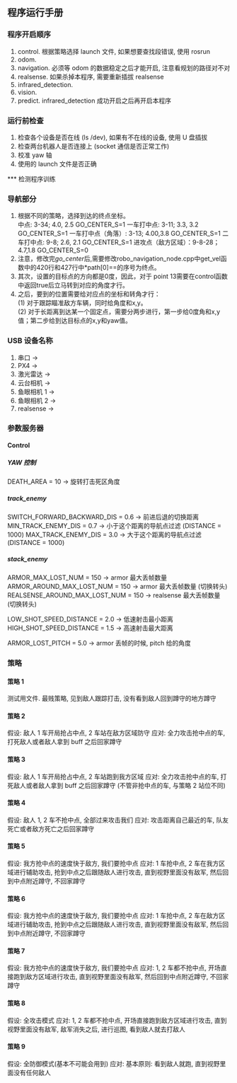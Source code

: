 ## 程序运行手册
### 程序开启顺序
1. control. 根据策略选择 launch 文件, 如果想要查找段错误, 使用 rosrun
2. odom. 
3. navigation. 必须等 odom 的数据稳定之后才能开启, 注意看规划的路径对不对
4. realsense. 如果杀掉本程序, 需要重新插拔 realsense
5. infrared_detection.
6. vision. 
7. predict. infrared_detection 成功开启之后再开启本程序

### 运行前检查
1. 检查各个设备是否在线 (ls /dev), 如果有不在线的设备, 使用 U 盘插拔
2. 检查两台机器人是否连接上 (socket 通信是否正常工作)
3. 校准 yaw 轴
4. 使用的 launch 文件是否正确

*** 检测程序训练


### 导航部分
1. 根据不同的策略，选择到达的终点坐标。  
    中点: 3-34; 4.0, 2.5   GO_CENTER_S=1
    一车打中点:  3-11; 3.3, 3.2  GO_CENTER_S=1
    一车打中点（角落）: 3-13; 4.00,3.8  GO_CENTER_S=1
    二车打中点: 9-8; 2.6, 2.1   GO_CENTER_S=1
    进攻点（敌方区域）：9-8-28；4.7,1.8  GO_CENTER_S=0
2. 注意，修改完*go_center*后,需要修改robo_navigation_node.cpp中get_vel函数中的420行和427行中*path[0]==的序号为终点。
3. 其次，设置的目标点的方向都是0度，因此，对于 point 13需要在control函数中返回true后立马转到对应的角度才行。
4. 之后，要到的位置需要给对应点的坐标和转角才行：  
(1) 对于跟踪瞄准敌方车辆，同时给角度和x,y。  
(2) 对于长距离到达某一个固定点，需要分两步进行，第一步给0度角和x,y值；第二步给到达目标点的x,y和yaw值。

### USB 设备名称
1. 串口 ->
2. PX4 ->
3. 激光雷达 ->
4. 云台相机 ->
5. 鱼眼相机 1 ->
6. 鱼眼相机 2 ->
7. realsense ->

### 参数服务器
#### Control
##### YAW 控制
DEATH_AREA = 10                         -> 旋转打击死区角度

##### track_enemy
SWITCH_FORWARD_BACKWARD_DIS = 0.6       -> 前进后退的切换距离
MIN_TRACK_ENEMY_DIS = 0.7               -> 小于这个距离的导航点过滤 (DISTANCE = 1000)
MAX_TRACK_ENEMY_DIS = 3.0               -> 大于这个距离的导航点过滤 (DISTANCE = 1000)

##### stack_enemy
ARMOR_MAX_LOST_NUM = 150                -> armor 最大丢帧数量
ARMOR_AROUND_MAX_LOST_NUM = 150         -> armor 最大丢帧数量 (切换转头)
REALSENSE_AROUND_MAX_LOST_NUM = 150     -> realsense 最大丢帧数量 (切换转头)

LOW_SHOT_SPEED_DISTANCE = 2.0           -> 低速射击最小距离
HIGH_SHOT_SPEED_DISTANCE = 1.5          -> 高速射击最大距离

ARMOR_LOST_PITCH = 5.0                  -> armor 丢帧的时候, pitch 给的角度



### 策略
#### 策略 1
测试用文件. 最贱策略, 见到敌人跟踪打击, 没有看到敌人回到蹲守的地方蹲守

#### 策略 2
假设: 敌人 1 车开局抢占中点, 2 车站在敌方区域防守
应对: 全力攻击抢中点的车, 打死敌人或者敌人拿到 buff 之后回家蹲守

#### 策略 3
假设: 敌人 1 车开局抢占中点, 2 车站跑到我方区域
应对: 全力攻击抢中点的车, 打死敌人或者敌人拿到 buff 之后回家蹲守 (不管非抢中点的车, 与策略 2 站位不同)

#### 策略 4
假设: 敌人 1, 2 车不抢中点, 全部过来攻击我们
应对: 攻击距离自己最近的车, 队友死亡或者敌方死亡之后回家蹲守

#### 策略 5
假设: 我方抢中点的速度快于敌方, 我们要抢中点
应对: 1 车抢中点, 2 车在我方区域进行辅助攻击, 抢到中点之后跟随敌人进行攻击, 直到视野里面没有敌军, 然后回到中点附近蹲守, 不回家蹲守

#### 策略 6
假设: 我方抢中点的速度快于敌方, 我们要抢中点
应对: 1 车抢中点, 2 车在敌方区域进行辅助攻击, 抢到中点之后跟随敌人进行攻击, 直到视野里面没有敌军, 然后回到中点附近蹲守, 不回家蹲守

#### 策略 7
假设: 我方抢中点的速度快于敌方, 我们要抢中点
应对: 1, 2 车都不抢中点, 开场直接跑到敌方区域进行攻击, 直到视野里面没有敌军, 然后回到中点附近蹲守, 不回家蹲守

#### 策略 8
假设: 全攻击模式
应对: 1, 2 车都不抢中点, 开场直接跑到敌方区域进行攻击, 直到视野里面没有敌军, 敌军消失之后, 进行巡图, 看到敌人就去打敌人

#### 策略 9
假设: 全防御模式(基本不可能会用到)
应对: 基本原则: 看到敌人就跑, 直到视野里面没有任何敌人
